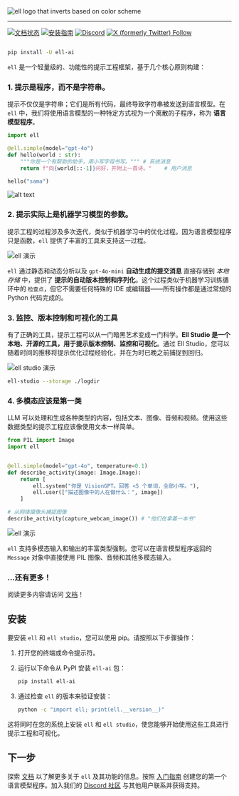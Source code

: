 <picture>
  <source media="(prefers-color-scheme: dark)" srcset="https://docs.ell.so/_static/ell-wide-dark.png">
  <source media="(prefers-color-scheme: light)" srcset="https://docs.ell.so/_static/ell-wide-light.png">
  <img alt="ell logo that inverts based on color scheme" src="https://docs.ell.so/_static/ell-wide.png">
</picture>

--------------------------------------------------------------------------------

[![文档状态](https://img.shields.io/badge/documentation-go)](https://docs.ell.so/) [![安装指南](https://img.shields.io/badge/get_started-blue)](https://docs.ell.so/installation) [![Discord](https://dcbadge.limes.pink/api/server/vWntgU52Xb?style=flat)](https://discord.gg/vWntgU52Xb) [![X (formerly Twitter) Follow](https://img.shields.io/twitter/follow/wgussml)](https://x.com/wgussml)


```bash

pip install -U ell-ai
```

`ell` 是一个轻量级的、功能性的提示工程框架，基于几个核心原则构建：

### 1. 提示是程序，而不是字符串。

提示不仅仅是字符串；它们是所有代码，最终导致字符串被发送到语言模型。在 `ell` 中，我们将使用语言模型的一种特定方式视为一个离散的子程序，称为 **语言模型程序**。

```python
import ell

@ell.simple(model="gpt-4o")
def hello(world : str):
    """你是一个有帮助的助手，用小写字母书写。""" # 系统消息
    return f"向{world[::-1]}问好，并附上一首诗。"    # 用户消息

hello("sama")
```

![alt text](https://docs.ell.so/_static/gif1.webp)

### 2. 提示实际上是机器学习模型的参数。

提示工程的过程涉及多次迭代，类似于机器学习中的优化过程。因为语言模型程序只是函数，`ell` 提供了丰富的工具来支持这一过程。

![ell 演示](https://docs.ell.so/_static/versions_small.webp)

`ell` 通过静态和动态分析以及 `gpt-4o-mini` **自动生成的提交消息** 直接存储到 *本地存储* 中，提供了 **提示的自动版本控制和序列化**。这个过程类似于机器学习训练循环中的 `检查点`，但它不需要任何特殊的 IDE 或编辑器——所有操作都是通过常规的 Python 代码完成的。

### 3. 监控、版本控制和可视化的工具

有了正确的工具，提示工程可以从一门暗黑艺术变成一门科学。**Ell Studio 是一个本地、开源的工具，用于提示版本控制、监控和可视化**。通过 Ell Studio，您可以随着时间的推移将提示优化过程经验化，并在为时已晚之前捕捉到回归。

<picture>
  <source srcset="https://docs.ell.so/_static/ell_studio_better.webp" type="image/webp">
  <img src="docs/src/_static/ell_studio_better.webp" alt="ell studio 演示">
</picture>

```bash
ell-studio --storage ./logdir 
```

### 4. 多模态应该是第一类

LLM 可以处理和生成各种类型的内容，包括文本、图像、音频和视频。使用这些数据类型的提示工程应该像使用文本一样简单。

```python
from PIL import Image
import ell


@ell.simple(model="gpt-4o", temperature=0.1)
def describe_activity(image: Image.Image):
    return [
        ell.system("你是 VisionGPT。回答 <5 个单词，全部小写。"),
        ell.user(["描述图像中的人在做什么：", image])
    ]

# 从网络摄像头捕捉图像
describe_activity(capture_webcam_image()) # "他们在拿着一本书"
```
![ell 演示](https://docs.ell.so/_static/multimodal_compressed.webp)

`ell` 支持多模态输入和输出的丰富类型强制。您可以在语言模型程序返回的 `Message` 对象中直接使用 PIL 图像、音频和其他多模态输入。

### ...还有更多！

阅读更多内容请访问 [文档](https://docs.ell.so/)！

## 安装
要安装 `ell` 和 `ell studio`，您可以使用 pip。请按照以下步骤操作：

1. 打开您的终端或命令提示符。
2. 运行以下命令从 PyPI 安装 `ell-ai` 包：

   ```bash
   pip install ell-ai
   ```

3. 通过检查 `ell` 的版本来验证安装：

   ```bash
   python -c "import ell; print(ell.__version__)"
   ```

这将同时在您的系统上安装 `ell` 和 `ell studio`，使您能够开始使用这些工具进行提示工程和可视化。

## 下一步

探索 [文档](https://docs.ell.so/) 以了解更多关于 `ell` 及其功能的信息。按照 [入门指南](https://docs.ell.so/getting_started.html) 创建您的第一个语言模型程序。加入我们的 [Discord 社区](https://discord.gg/vWntgU52Xb) 与其他用户联系并获得支持。